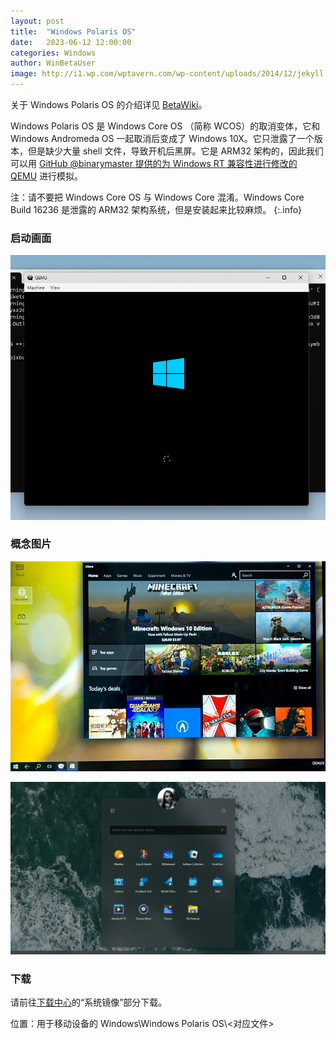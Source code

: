 ```yaml
---
layout: post
title:  "Windows Polaris OS"
date:   2023-06-12 12:00:00
categories: Windows
author: WinBetaUser
image: http://i1.wp.com/wptavern.com/wp-content/uploads/2014/12/jekyll.png
---
```


关于 Windows Polaris OS 的介绍详见 [BetaWiki](http://betawiki.net/wiki/Windows_Polaris_OS)。
<!--more-->

Windows Polaris OS 是 Windows Core OS （简称 WCOS）的取消变体，它和 Windows Andromeda OS 一起取消后变成了 Windows 10X。它只泄露了一个版本，但是缺少大量 shell 文件，导致开机后黑屏。它是 ARM32 架构的，因此我们可以用 [GitHub @binarymaster 提供的为 Windows RT 兼容性进行修改的 QEMU](https://github.com/binarymaster/qemu/releases/tag/v6.2.0-winrt-v3) 进行模拟。

注：请不要把 Windows Core OS 与 Windows Core 混淆。Windows Core Build 16236 是泄露的 ARM32 架构系统，但是安装起来比较麻烦。
{:.info}

### 启动画面

![polaris-os-img0](\images\polaris-os-boot.png)

### 概念图片

![polaris-os-img0](\images\polaris-os-img0.png)

![polaris-os-img1](\images\polaris-os-img1.png)

### 下载

请前往[下载中心](/download)的“系统镜像”部分下载。

位置：用于移动设备的 Windows\Windows Polaris OS\\<对应文件>

